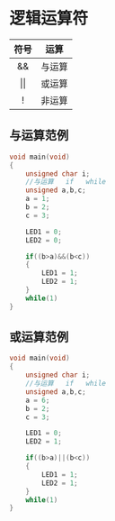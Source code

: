 # 逻辑运算符

|     符号     |  运算  |
| :----------: | :----: |
|      &&      | 与运算 |
| &#124;&#124; | 或运算 |
|      !       | 非运算 |

## 与运算范例

```C
void main(void)
{
	unsigned char i;
	//与运算   if   while
	unsigned a,b,c;
	a = 1;
	b = 2;
	c = 3;

	LED1 = 0;
	LED2 = 0;

	if((b>a)&&(b<c))
	{
		LED1 = 1;
        LED2 = 1;
	}
	while(1)
}
```

## 或运算范例

```C
void main(void)
{
	unsigned char i;
	//与运算   if   while
	unsigned a,b,c;
	a = 6;
	b = 2;
	c = 3;

	LED1 = 0;
	LED2 = 1;

	if((b>a)||(b<c))
	{
		LED1 = 1;
        LED2 = 1;
	}
	while(1)
}
```

##
